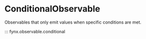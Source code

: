 # ConditionalObservable

Observables that only emit values when specific conditions are met.

::: fynx.observable.conditional
